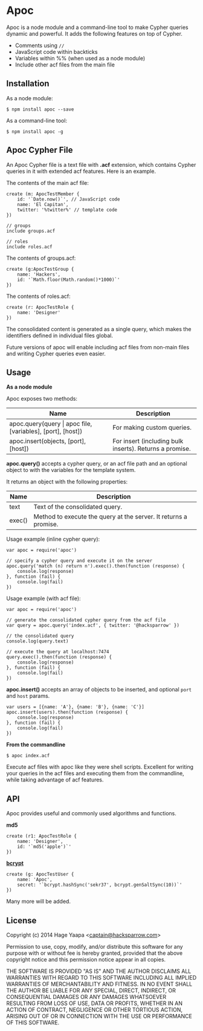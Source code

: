 Apoc
====

Apoc is a node module and a command-line tool to make Cypher queries dynamic and powerful. It adds the following features on top of Cypher.

* Comments using `//`
* JavaScript code within backticks
* Variables within %% (when used as a node module)
* Include other acf files from the main file

## Installation

As a node module:

```
$ npm install apoc --save
```

As a command-line tool:

```
$ npm install apoc -g
```

## Apoc Cypher File

An Apoc Cypher file is a text file with **.acf** extension, which contains Cypher queries in it with extended acf features. Here is an example.

The contents of the main acf file:

```
create (m: ApocTestMember {
    id: '`Date.now()`', // JavaScript code
    name: 'El Capitan',
    twitter: '%twitter%' // template code
})

// groups
include groups.acf

// roles
include roles.acf
```

The contents of groups.acf:

```
create (g:ApocTestGroup {
    name: 'Hackers',
    id: '`Math.floor(Math.random()*1000)`'
})
```

The contents of roles.acf:

```
create (r: ApocTestRole {
    name: 'Designer'
})
```

The consolidated content is generated as a single query, which makes the identifiers defined in individual files global.

Future versions of apoc will enable including acf files from non-main files and writing Cypher queries even easier.

## Usage

**As a node module**

Apoc exposes two methods:

|Name|Description
|----|----------
|apoc.query(query \| apoc file, [variables], [port], [host])| For making custom queries.
|apoc.insert(objects, [port], [host])| For insert (including bulk inserts). Returns a promise.

**apoc.query()** accepts a cypher query, or an acf file path and an optional object to with the variables for the template system.

It returns an object with the following properties:

|Name|Description
|----|----------
|text|Text of the consolidated query.
|exec()|Method to execute the query at the server. It returns a promise.

Usage example (inline cypher query):

```
var apoc = require('apoc')

// specify a cypher query and execute it on the server
apoc.query('match (n) return n').exec().then(function (response) {
    console.log(response)
}, function (fail) {
    console.log(fail)
})
```

Usage example (with acf file):

```
var apoc = require('apoc')

// generate the consolidated cypher query from the acf file
var query = apoc.query('index.acf', { twitter: '@hacksparrow' })

// the consolidated query
console.log(query.text)

// execute the query at localhost:7474
query.exec().then(function (response) {
    console.log(response)
}, function (fail) {
    console.log(fail)
})

```

**apoc.insert()** accepts an array of objects to be inserted, and optional `port` and `host` params.  

```
var users = [{name: 'A'}, {name: 'B'}, {name: 'C'}]
apoc.insert(users).then(function (response) {
    console.log(response)
}, function (fail) {
    console.log(fail)
})
```

**From the commandline**

```
$ apoc index.acf
```

Execute acf files with apoc like they were shell scripts. Excellent for writing your queries in the acf files and executing them from the commandline, while taking advantage of acf features.

## API

Apoc provides useful and commonly used algorithms and functions.

**md5**

```
create (r1: ApocTestRole {
    name: 'Designer',
    id: '`md5('apple')`'
})

```

**[bcrypt](https://www.npmjs.org/package/bcrypt)**

```
create (g: ApocTestUser {
    name: 'Apoc',
    secret: '`bcrypt.hashSync('sekr37', bcrypt.genSaltSync(10))`'
})
```

Many more will be added.

## License

Copyright (c) 2014 Hage Yaapa &lt;captain@hacksparrow.com&gt;

Permission to use, copy, modify, and/or distribute this software for any purpose with or without fee is hereby granted, provided that the above copyright notice and this permission notice appear in all copies.

THE SOFTWARE IS PROVIDED "AS IS" AND THE AUTHOR DISCLAIMS ALL WARRANTIES WITH REGARD TO THIS SOFTWARE INCLUDING ALL IMPLIED WARRANTIES OF MERCHANTABILITY AND FITNESS. IN NO EVENT SHALL THE AUTHOR BE LIABLE FOR ANY SPECIAL, DIRECT, INDIRECT, OR CONSEQUENTIAL DAMAGES OR ANY DAMAGES WHATSOEVER RESULTING FROM LOSS OF USE, DATA OR PROFITS, WHETHER IN AN ACTION OF CONTRACT, NEGLIGENCE OR OTHER TORTIOUS ACTION, ARISING OUT OF OR IN CONNECTION WITH THE USE OR PERFORMANCE OF THIS SOFTWARE.
